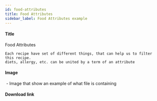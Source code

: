 ```yaml
---
id: food-attributes
title: Food Attributes
sidebar_label: Food Attributes example
---
```



#### Title

Food Attributes

```
Each recipe have set of different things, that can help us to filter this recipe.
diets, allergy, etc. can be united by a term of an attribute
```

#### Image
![]() - Image that show an example of what file is containing

#### Download link
[]()
